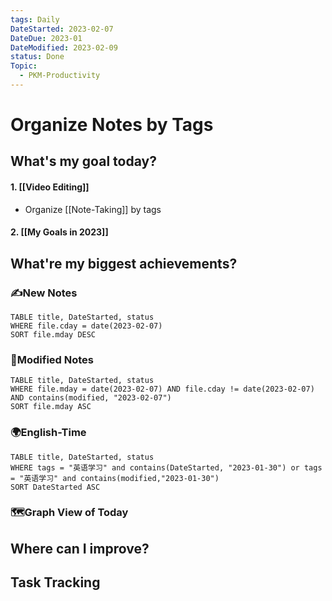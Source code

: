```yaml
---
tags: Daily
DateStarted: 2023-02-07
DateDue: 2023-01
DateModified: 2023-02-09
status: Done
Topic:
  - PKM-Productivity
---
```


# Organize Notes by Tags

## What's my goal today?

#### 1. [[Video Editing]]

- Organize [[Note-Taking]] by tags

#### 2. [[My Goals in 2023]]

## What're my biggest achievements?

### ✍️New Notes

```dataview
TABLE title, DateStarted, status
WHERE file.cday = date(2023-02-07)
SORT file.mday DESC
```

### 📝Modified Notes

```dataview
TABLE title, DateStarted, status
WHERE file.mday = date(2023-02-07) AND file.cday != date(2023-02-07) AND contains(modified, "2023-02-07")
SORT file.mday ASC
```

### 🌍English-Time

```dataview
TABLE title, DateStarted, status
WHERE tags = "英语学习" and contains(DateStarted, "2023-01-30") or tags = "英语学习" and contains(modified,"2023-01-30")
SORT DateStarted ASC
```

### 🗺️Graph View of Today

## Where can I improve?

## Task Tracking
